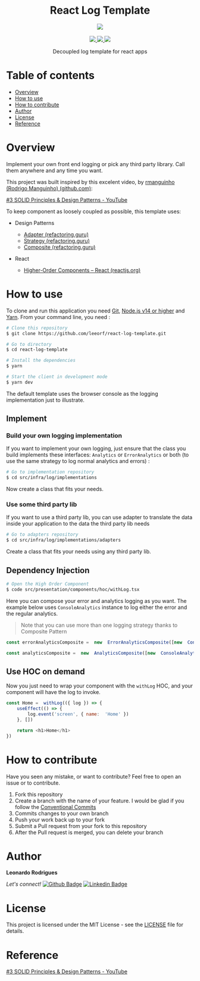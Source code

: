 
<div align="center" >
  <h1>React Log Template</h1>
  <div>
    <img src="https://img.shields.io/badge/repository%20category-project-green" />
  </div>
  <br>
  <div>
    <a href="https://github.com/leeorf">
      <img src="https://img.shields.io/badge/-Github-000?style=flat-square&logo=Github&logoColor=white&link=https://github.com/leeorf">
    </a>
    <a href="https://www.linkedin.com/in/leonardorodriguesf/">
      <img src="https://img.shields.io/badge/-LinkedIn-blue?style=flat-square&logo=Linkedin&logoColor=white&link=https://www.linkedin.com/in/leonardof/">
    </a>
    <a href="mailto:leorodrigues@leeorf.dev">
      <img src="https://img.shields.io/badge/-Gmail-c14438?style=flat-square&logo=Gmail&logoColor=white&link=mailto:leorodrigues@leeorf.dev">
    </a>
  </div>
  <div>
	  <p>Decoupled log template for react apps</p>
  </div>
</div>


# Table of contents

- [Overview](#overview)
- [How to use](#how-to-use)
- [How to contribute](#how-to-contribute)
- [Author](#author)
- [License](#license)
- [Reference](#reference)



# Overview

Implement your own front end logging or pick any third party library. Call them anywhere and any time you want.

This project was built inspired by this excelent video, by [rmanguinho (Rodrigo Manguinho) (github.com)](https://github.com/rmanguinho):

[#3 SOLID Principles & Design Patterns - YouTube](https://www.youtube.com/watch?v=lqYm2V6J7Gk&list=PL9aKtVrF05DxhLuX2vg8p87H9K0tNyS8j&index=4)

To keep component as loosely coupled as possible, this template uses:

- Design Patterns
  - [Adapter (refactoring.guru)](https://refactoring.guru/design-patterns/adapter)
  - [Strategy (refactoring.guru)](https://refactoring.guru/design-patterns/strategy)
  - [Composite (refactoring.guru)](https://refactoring.guru/design-patterns/composite)

- React
  - [Higher-Order Components – React (reactjs.org)](https://reactjs.org/docs/higher-order-components.html)

# How to use

To clone and run this application you need [Git](https://git-scm.com/), [Node.js v14 or higher](https://nodejs.org/)  and [Yarn](https://yarnpkg.com/). From your command line, you need :

``` bash
# Clone this repository
$ git clone https://github.com/leeorf/react-log-template.git

# Go to directory
$ cd react-log-template

# Install the dependencies
$ yarn

# Start the client in development mode
$ yarn dev
```

The default template uses the browser console as the logging implementation just to illustrate. 
## Implement

### Build your own logging implementation

If you want to implement your own logging, just ensure that the class you build implements these interfaces: `Analytics` or `ErrorAnalytics` or both (to use the same strategy to log normal analytics and errors) :

```bash
# Go to implementation repository
$ cd src/infra/log/implementations
```
 Now create a class that fits your needs.

### Use some third party lib

If you want to use a third party lib, you can use adapter to translate the data inside your application to the data the third party lib needs

```bash
# Go to adapters repository
$ cd src/infra/log/implementations/adapters
```
Create a class that fits your needs using any third party lib.

## Dependency Injection
```bash
# Open the High Order Component
$ code src/presentation/components/hoc/withLog.tsx
```
Here you can compose your error and analytics logging as you want. The example below uses `ConsoleAnalytics` instance to log either the error and the regular analytics.
> Note that you can use more than one logging strategy thanks to Composite Pattern
```javascript
const errorAnalyticsComposite =  new  ErrorAnalyticsComposite([new  ConsoleAnalytics()]);

const analyticsComposite =  new  AnalyticsComposite([new  ConsoleAnalytics()])
```

## Use HOC on demand

Now you just need to wrap your component with the `withLog` HOC, and your component will have the log to invoke.
```javascript
const Home =  withLog(({ log }) => {
	useEffect(() => {
		log.event('screen', { name:  'Home' })
	}, [])

	return <h1>Home</h1>
})
```


# How to contribute

Have you seen any mistake, or want to contribute? Feel free to open an issue or to contribute.

1. Fork this repository
2. Create a branch with the name of your feature. I would be glad if you follow the [Conventional Commits](https://www.conventionalcommits.org/en/v1.0.0/)
3. Commits changes to your own branch
4. Push your work back up to your fork
5. Submit a Pull request from your fork to this repository
6. After the Pull request is merged, you can delete your branch

# Author

**Leonardo Rodrigues**

*Let's connect!* 
[![Github Badge](https://img.shields.io/badge/-Github-000?style=flat-square&logo=Github&logoColor=white&link=https://github.com/leeorf)](https://github.com/leeorf)
[![Linkedin Badge](https://img.shields.io/badge/-LinkedIn-blue?style=flat-square&logo=Linkedin&logoColor=white&link=https://www.linkedin.com/in/leonardof/)](https://www.linkedin.com/in/leonardorodriguesf/)

# License

This project is licensed under the MIT License - see the [LICENSE](./LICENSE) file for details.

# Reference

[#3 SOLID Principles & Design Patterns - YouTube](https://www.youtube.com/watch?v=lqYm2V6J7Gk&list=PL9aKtVrF05DxhLuX2vg8p87H9K0tNyS8j&index=4)
